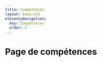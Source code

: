 ```yaml
---
title: Compétences
layout: base.njk
eleventyNavigation:
  key: Compétences
  order: 2
---
```


# Page de compétences

